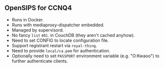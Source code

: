 OpenSIPS for CCNQ4
------------------

- Runs in Docker.
- Runs with mediaproxy-dispatcher embedded.
- Managed by supervisord.
- No fancy `list` etc. in CouchDB (they aren't cached anyhow).
- Need to set CONFIG to locate configuration file.
- Support registrant restart via `royal-thing`.
- Need to provide `local/ca.pem` for authentication.
- Optionally need to set `PASSPORT` environment variable (e.g. "O:Kwaoo") to further authenticate clients.
